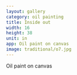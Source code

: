 ```yaml
---
layout: gallery
category: oil painting
title: Inside out
width: 16
height: 38
unit: in
app: Oil paint on canvas
image: traditional/o7.jpg
---
```


Oil paint on canvas
